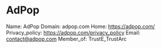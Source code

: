 
# AdPop

Name: AdPop
Domain: adpop.com
Home: https://adpop.com/
Privacy_policy: https://adpop.com/privacy_policy
Email: contact@adpop.com
Member_of: TrustE_TrustArc

